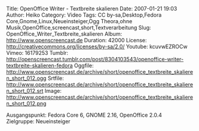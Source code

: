 Title: OpenOffice Writer - Textbreite skalieren
Date: 2007-01-21 19:03
Author: Heiko
Category: Video
Tags: CC by-sa,Desktop,Fedora Core,Gnome,Linux,Neueinsteiger,Ogg Theora,ohne Musik,OpenOffice,screencast,short,Textverarbeitung
Slug: OpenOffice_Writer_Textbreite_skalieren
Album: http://www.openscreencast.de
Duration: 42000
License: http://creativecommons.org/licenses/by-sa/2.0/
Youtube: kcuvwEZROCw
Vimeo: 16179253
Tumblr: http://openscreencast.tumblr.com/post/8304103543/openoffice-writer-textbreite-skalieren-fedora
Oggfile: http://www.openscreencast.de/archive/short/openoffice_textbreite_skalieren_short_012.ogg
Srtfile: http://www.openscreencast.de/archive/short/openoffice_textbreite_skalieren_short_012.srt
Image: http://www.openscreencast.de/archive/short/openoffice_textbreite_skalieren_short_012.png

Ausgangspunkt: Fedora Core 6, GNOME 2.16, OpenOffice 2.0.4  
Zielgruppe: Neueinsteiger  

